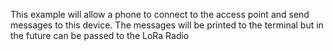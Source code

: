 This example will allow a phone to connect to the access point and send messages to this device. 
The messages will be printed to the terminal but in the future can be passed to the LoRa Radio

